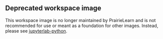 ## Deprecated workspace image

This workspace image is no longer maintained by PrairieLearn and is not recommended for use or meant as a foundation for other images. Instead, please see [jupyterlab-python](../jupyterlab-python/).
